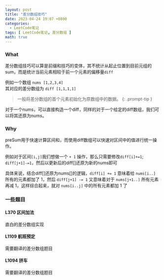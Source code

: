 ```yaml
---
layout: post
title: "差分数组技巧"
date: 2023-04-24 19:07 +0800
categories:
  - LeetCode笔记
tags: [ LeetCode笔记, 差分数组 ] 
math: true
---
```


### What

差分数组技巧可以算是前缀和技巧的变体，其不统计从起止位置到目前元组的sum，而是统计当前元素相较于前一个元素的偏移量`diff`

例如一个数组 `nums [1,2,3,4]`   
其对应的差分数组为 `diff [1,1,1,1]`

>一般将差分数组的首个元素初始化为原数组中的数据。
{: .prompt-tip }

对于一个nums，可以直接构造一个diff，同样的对于一个给定的diff数组，我们可以将其还原为nums。

### Why

preSum用于快速计算区间和，而使用diff数组可以快速对区间中的值进行统一操作。

例如对于区间`[i,j]`我们想做一个 `+ 1` 操作，那么只需要修改`diff[i]+=1`; `diff[j+1]-=1`，然后以更新后的diff[]还原为新的nums即可

具体来说，结合diff[]还原为nums[]的逻辑，`diff[i] += 1` 意味着给 `nums[i..]` 所有的元素都加了 1，然后 `diff[j+1] -= 1` 又意味着对于 `nums[j+1..]` 所有元素再减 1，这样综合起来，就对 `nums[i..j]` 中的所有元素都加 1 了

### 一些题目

#### L370 区间加法

直白的差分数组实现

#### L1109 航班预定

需要翻译的差分数组题目

#### L1094 拼车

需要翻译的差分数组题目

